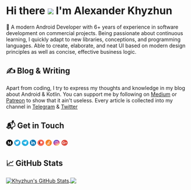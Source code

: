 # Hi there <img src="https://raw.githubusercontent.com/MartinHeinz/MartinHeinz/master/wave.gif" width="30px"> I'm Alexander Khyzhun

🚀 A modern Android Developer with 6+ years of experience in software development on commercial projects. Being passionate about continuous learning, I quickly adapt to new libraries, conceptions, and programming languages. Able to create, elaborate, and neat UI based on modern design principles as well as concise, effective business logic.


<!--
My name is Alexander Khyzhun and I'm a software engineer from Ukraine. You can find me on [![Twitter][1.2]][1],  or on [![LinkedIn][3.2]][3].
-->

## &#x270d; Blog & Writing
Apart from coding, I try to express my thoughts and knowledge in my blog about Android & Kotlin. You can support me by following on [Medium][2] or [Patreon][3] to show that it ain't useless. Every article is collected into my channel in [Telegram][4] & [Twitter][1]

## 📬 Get in Touch

[<img src="ic_medium.png" width="3.5%"/>][2]
[<img src="ic_twitter.png" width="3.5%"/>][1]
[<img src="ic_telegram.png" width="3.5%"/>][4]
[<img src="ic_linkedin.png" width="3.5%"/>][5]
[<img src="ic_patreon.png" width="3.5%"/>][3]
[<img src="ic_stackoverflow.png" width="3.5%"/>][8]
[<img src="ic_instagram.png" width="3.5%"/>][6]
<a href="mailto:alexander.khyzhun@gmail.com"> <img src="ic_gmail.png" width="3.5%"/> </a>

## &#x1f4c8; GitHub Stats

<a href="https://github.com/khyzhun/khyzhun">
  <img align="center" src="https://github-readme-stats.vercel.app/api?username=khyzhun&show_icons=true&line_height=27&count_private=true&include_all_commits=true&theme=algolia&bg_color=0e1116&icon_color=69a6f8" alt="Khyzhun's GitHub Stats" />
</a>
<a href="https://github.com/khyzhun/khyzhun">
  <img align="center" src="https://github-readme-stats.vercel.app/api/top-langs/?username=khyzhun&langs_count=3&theme=algolia&bg_color=0e1116&icon_color=69a6f8" />
</a>


<!-- links to social media icons -->

<!-- icons with padding -->
[1.1]: http://i.imgur.com/tXSoThF.png (twitter icon with padding)
[2.1]: http://i.imgur.com/0o48UoR.png (github icon with padding)

<!-- icons without padding -->

[1.2]: http://i.imgur.com/wWzX9uB.png (twitter icon without padding)
[2.2]: http://i.imgur.com/9I6NRUm.png (github icon without padding)
[3.2]: https://raw.githubusercontent.com/MartinHeinz/MartinHeinz/master/linkedin-3-16.png (LinkedIn icon without padding)


<!-- links to your social media accounts -->

[1]: https://bit.ly/khyzhun_twitter (Twitter)
[2]: https://bit.ly/khyzhun_medium (Medium)
[3]: https://bit.ly/khyzhun_patreon (Patreon)
[4]: https://bit.ly/android2day (Android Blog)
[5]: https://bit.ly/khyzhun_linkedin (LinkedIn)
[6]: https://bit.ly/khyzhun_inst (Instagram)
[7]: https://bit.ly/khyzhun_github (Github)
[8]: https://bit.ly/khyzhun_stackoverflow (StackOverflow)

<!-- Resources -->
<!-- Icons: https://simpleicons.org/ -->
<!-- GitHub Stats: https://github.com/anuraghazra/github-readme-stats -->
<!-- Emojis: https://emojipedia.org/emoji/ -->
<!-- HTML Emojis: https://www.fileformat.info/index.htm -->
<!-- Shields: https://shields.io/ -->
<!-- Awesome GitHub Profile README: https://github.com/abhisheknaiidu/awesome-github-profile-readme -->
